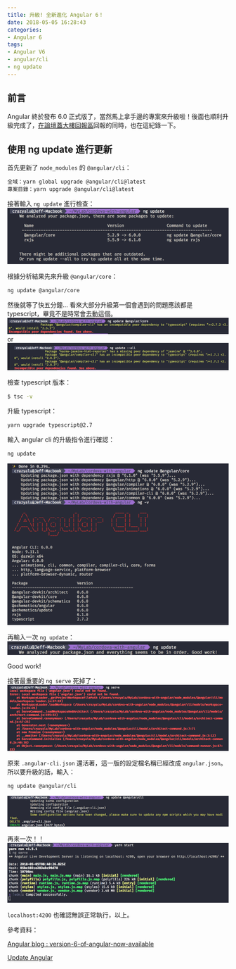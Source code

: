 ```yaml
---
title: 升級! 全新進化 Angular 6！
date: 2018-05-05 16:28:43
categories:
- Angular 6
tags:
- Angular V6
- angular/cli
- ng update
---
```


## 前言

Angular 終於發布 6.0 正式版了，當然馬上拿手邊的專案來升級啦！後面也順利升級完成了，[在論壇蓋大樓回報區](https://forum.angular.tw/t/topic/891)回報的同時，也在這紀錄一下。



## 使用 ng update 進行更新

首先更新了 `node_modules` 的 `@angular/cli`：

```bash
全域：yarn global upgrade @angular/cli@latest
專案目錄：yarn upgrade @angular/cli@latest
```
<!--more-->

接著輸入 `ng update` 進行檢查：
![image|651x165](./ng-update/step1.png)

根據分析結果先來升級 `@angular/core`：
```bash
ng update @angular/core
```
然後就等了快五分鐘...
看來大部分升級第一個會遇到的問題應該都是 typescript，畢竟不是時常會去動這個。
![image|690x50](./ng-update/step2.png)
or
![image|690x85](./ng-update/step3.png)

檢查 typescript 版本：
```bash
$ tsc -v
```
升級 typescript：
```bash
yarn upgrade typescript@2.7
```
輸入 angular cli 的升級指令進行確認：
```bash
ng update
```
![image|685x500](./ng-update/step4.png)

再輸入一次 `ng update`：
![image|600x37](./ng-update/step5.png)

Good work!



接著最重要的 `ng serve` 死掉了：
![image|690x206](./ng-update/step6.png)

原來 `.angular-cli.json` 還活著，這一版的設定檔名稱已經改成 `angular.json`。
所以要升級的話，輸入：
```bash
ng update @angular/cli
```
![image|690x95](./ng-update/step7.png)

再來一次！！
![image|690x185](./ng-update/step8.png)

`localhost:4200` 也確認無誤正常執行，以上。

參考資料：

[Angular blog : version-6-of-angular-now-available](https://blog.angular.io/version-6-of-angular-now-available-cc56b0efa7a4)

[Update Angular](https://update.angular.io/)